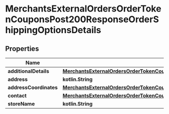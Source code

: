 
# MerchantsExternalOrdersOrderTokenCouponsPost200ResponseOrderShippingOptionsDetails

## Properties
Name | Type | Description | Notes
------------ | ------------- | ------------- | -------------
**additionalDetails** | [**MerchantsExternalOrdersOrderTokenCouponsPost200ResponseOrderShippingOptionsDetailsAdditionalDetails**](MerchantsExternalOrdersOrderTokenCouponsPost200ResponseOrderShippingOptionsDetailsAdditionalDetails.md) |  | 
**address** | **kotlin.String** |  | 
**addressCoordinates** | [**MerchantsExternalOrdersOrderTokenCouponsPost200ResponseOrderShippingOptionsDetailsAddressCoordinates**](MerchantsExternalOrdersOrderTokenCouponsPost200ResponseOrderShippingOptionsDetailsAddressCoordinates.md) |  | 
**contact** | [**MerchantsExternalOrdersOrderTokenCouponsPost200ResponseOrderShippingOptionsDetailsContact**](MerchantsExternalOrdersOrderTokenCouponsPost200ResponseOrderShippingOptionsDetailsContact.md) |  | 
**storeName** | **kotlin.String** |  | 



